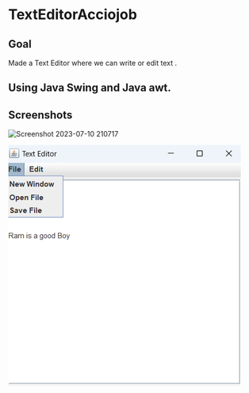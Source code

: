 # TextEditorAcciojob

## Goal 
Made a Text Editor where we can write or edit text .

## Using Java Swing and Java awt.

## Screenshots
![Screenshot 2023-07-10 210717](https://github.com/Prabhat2131/TextEditorAcciojob/assets/128222484/14540013-034f-4f29-b646-0705ba635306)

![File screen](https://github.com/Prabhat2131/TextEditorAcciojob/blob/main/Screenshot%202023-07-10%20210804.png)

